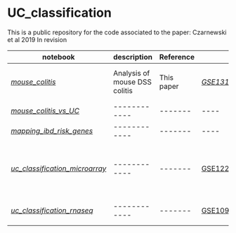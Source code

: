 # UC_classification
This is a public repository for the code associated to the paper: Czarnewski et al 2019 In revision

notebook | description | Reference | GEO | figure  
---------| ------------| ----------| ----| ------
[*mouse_colitis*](https://czarnewski.github.io/uc_classification/docs/analysis_mouse_colitis.html) | Analysis of mouse DSS colitis | This paper | [*GSE131032*](https://www.ncbi.nlm.nih.gov/geo/query/acc.cgi?acc=GSE131032) | Fig 2a-c, S3, S4
[*mouse_colitis_vs_UC*](https://czarnewski.github.io/uc_classification/docs/mouse_colitis_vs_uc.html)| ------------| -------| ----| Fig 2d-e
[*mapping_ibd_risk_genes*](https://czarnewski.github.io/uc_classification/docs/mapping_ibd_risk_genes.html)| ------------| -------| ----| Fig S5
[*uc_classification_microarray*](https://czarnewski.github.io/uc_classification/docs/uc_classification_microarray.html)| ------------| -------| [GSE12251](https://www.ncbi.nlm.nih.gov/geo/query/acc.cgi?acc=GSE12251)\n[GSE16879](https://www.ncbi.nlm.nih.gov/geo/query/acc.cgi?acc=GSE16879)\n[GSE23597](https://www.ncbi.nlm.nih.gov/geo/query/acc.cgi?acc=GSE23597)\n[GSE73661](https://www.ncbi.nlm.nih.gov/geo/query/acc.cgi?acc=GSE73661)| Fig 1, 3, 4, 5, S1, S6, S7, S8
[*uc_classification_rnaseq*](https://czarnewski.github.io/uc_classification/docs/uc_classification_rnaseq.html)| ------------| -------| [GSE109142](https://www.ncbi.nlm.nih.gov/geo/query/acc.cgi?acc=GSE109142)| Fig 5, S8, S9
